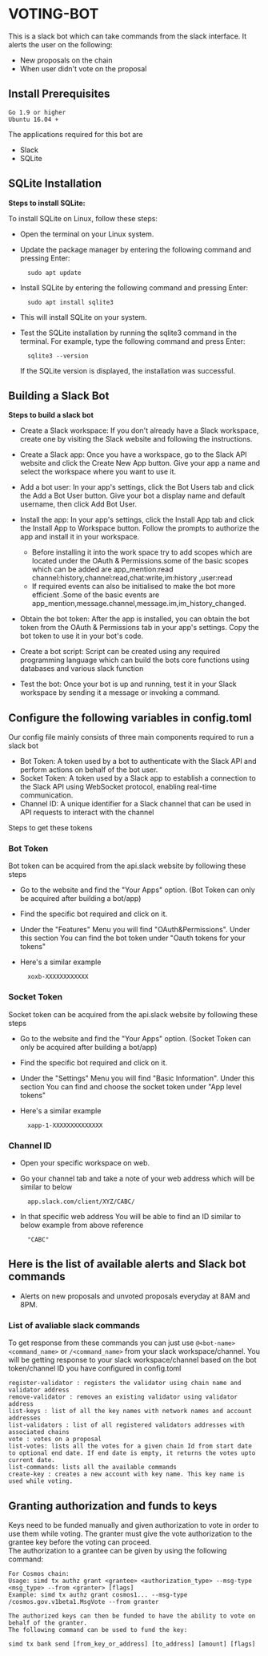 # VOTING-BOT
This is a slack bot which can take commands from the slack interface.
It alerts the user on the following:
- New proposals on the chain
- When user didn't vote on the proposal

 
## Install Prerequisites

    Go 1.9 or higher
    Ubuntu 16.04 +

The applications required for this bot are 
* Slack
* SQLite

## SQLite Installation

**Steps to install SQLite:**

To install SQLite on Linux, follow these steps:

* Open the terminal on your Linux system.

* Update the package manager by entering the following command and pressing Enter:

        sudo apt update


* Install SQLite by entering the following command and pressing Enter:

        sudo apt install sqlite3

* This will install SQLite on your system.

* Test the SQLite installation by running the sqlite3 command in the terminal. For example, type the following command and press Enter:

        sqlite3 --version

    If the SQLite version is displayed, the installation was successful.

## Building a Slack Bot

**Steps to build a slack bot**

* Create a Slack workspace: If you don't already have a Slack workspace, create one by visiting the Slack website and following the instructions.

* Create a Slack app: Once you have a workspace, go to the Slack API website and click the Create New App button. Give your app a name and select the workspace where you want to use it.

* Add a bot user: In your app's settings, click the Bot Users tab and click the Add a Bot User button. Give your bot a display name and default username, then click Add Bot User.

* Install the app: In your app's settings, click the Install App tab and click the Install App to Workspace button. Follow the prompts to authorize the app and install it in your workspace.
    * Before installing it into the work space try to add scopes which are located under the OAuth & Permissions.some of the basic scopes which can be added are app_mention:read channel:history,channel:read,chat:write,im:history ,user:read
    * If required events can also be initialised to make the bot more efficient .Some of the basic events are app_mention,message.channel,message.im,im_history_changed.

* Obtain the bot token: After the app is installed, you can obtain the bot token from the OAuth & Permissions tab in your app's settings. Copy the bot token to use it in your bot's code.

*  Create a bot script: Script can be created using any required programming language which can build the bots core functions using databases and various slack function

*    Test the bot: Once your bot is up and running, test it in your Slack workspace by sending it a message or invoking a command.

## Configure the following variables in config.toml
 Our config file mainly consists of three main components required to run a slack bot
 
 * Bot Token:
            A token used by a bot to authenticate with the Slack API and perform actions on behalf of the bot user.
 * Socket Token:
     A token used by a Slack app to establish a connection to the Slack API using WebSocket protocol, enabling real-time communication.
 * Channel ID:
     A unique identifier for a Slack channel that can be used in API requests to interact with the channel 
     
 Steps to get these tokens
 
 ### **Bot Token**
  
  Bot token can be acquired from the api.slack website by following these steps
  * Go to the website and find the "Your Apps" option. (Bot Token can only be acquired after building a bot/app)
  * Find the specific bot required and click on it.
  * Under the "Features" Menu you will find "OAuth&Permissions". Under this section You can find the bot token under "Oauth tokens for your tokens"
  * Here's a similar example 
  
          xoxb-XXXXXXXXXXXX
  ### **Socket Token**
  
  Socket token can be acquired from the api.slack website by following these steps
  * Go to the website and find the "Your Apps" option. (Socket Token can only be acquired after building a bot/app)
  * Find the specific bot required and click on it.
  * Under the "Settings" Menu you will find "Basic Information". Under this section You can find and choose the socket token under "App level tokens"
  * Here's a similar example 
  
          xapp-1-XXXXXXXXXXXXXX
          
### Channel ID

* Open your specific workspace on web.
* Go your channel tab and take a note of your web address which will be similar to below
            
        app.slack.com/client/XYZ/CABC/

* In that specific web address You will be able to find an ID similar to below example from above reference

        "CABC"
        
## Here is the list of available alerts and Slack bot commands

* Alerts on new proposals and unvoted proposals everyday at 8AM and 8PM.
   
### List of avaliable slack commands

To get response from these commands you can just use `@<bot-name> <command_name>` or `/<command_name>` from your slack workspace/channel. You will be getting response to your slack workspace/channel based on the bot token/channel ID you have configured in config.toml

    register-validator : registers the validator using chain name and validator address
    remove-validator : removes an existing validator using validator address
    list-keys : list of all the key names with network names and account addresses
    list-validators : list of all registered validators addresses with associated chains
    vote : votes on a proposal
    list-votes: lists all the votes for a given chain Id from start date to optional end date. If end date is empty, it returns the votes upto current date.
    list-commands: lists all the available commands 
    create-key : creates a new account with key name. This key name is used while voting.

## Granting authorization and funds to keys
Keys need to be funded manually and given authorization to vote in order to use them while voting.
    The granter must give the vote authorization to the grantee key before the voting can proceed.  
    The authorization to a grantee can be given by using the following command:

    For Cosmos chain:
    Usage: simd tx authz grant <grantee> <authorization_type> --msg-type <msg_type> --from <granter> [flags]
    Example: simd tx authz grant cosmos1... --msg-type /cosmos.gov.v1beta1.MsgVote --from granter

    The authorized keys can then be funded to have the ability to vote on behalf of the granter.
    The following command can be used to fund the key:
   
    simd tx bank send [from_key_or_address] [to_address] [amount] [flags]